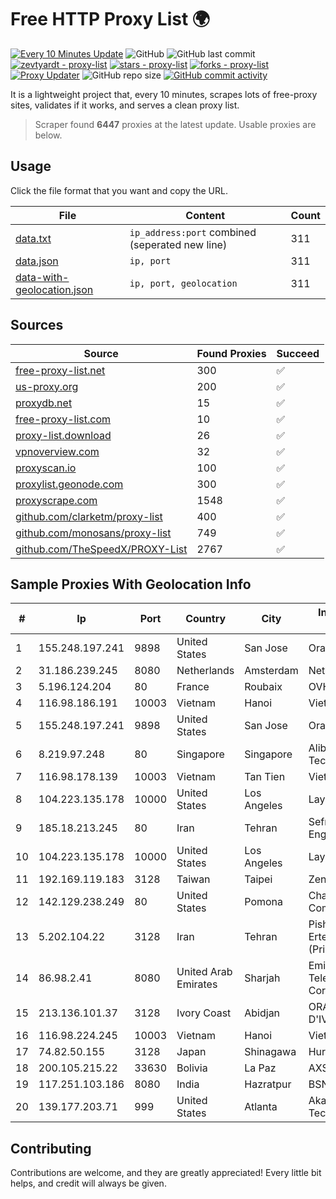 
# Free HTTP Proxy List 🌍

[![Every 10 Minutes Update](https://github.com/mertguvencli/http-proxy-list/actions/workflows/main.yml/badge.svg?branch=main)](https://github.com/mertguvencli/http-proxy-list/actions/workflows/main.yml)
![GitHub](https://img.shields.io/github/license/mertguvencli/http-proxy-list)
![GitHub last commit](https://img.shields.io/github/last-commit/mertguvencli/http-proxy-list)
[![zevtyardt - proxy-list](https://img.shields.io/static/v1?label=zevtyardt&message=proxy-list&color=blue&logo=github)](https://github.com/zevtyardt/proxy-list "Go to GitHub repo")
[![stars - proxy-list](https://img.shields.io/github/stars/zevtyardt/proxy-list?style=social)](https://github.com/zevtyardt/proxy-list)
[![forks - proxy-list](https://img.shields.io/github/forks/zevtyardt/proxy-list?style=social)](https://github.com/zevtyardt/proxy-list)
[![Proxy Updater](https://github.com/zevtyardt/proxy-list/workflows/Proxy%20Updater/badge.svg)](https://github.com/zevtyardt/proxy-list/actions?query=workflow:"Proxy+Updater")
![GitHub repo size](https://img.shields.io/github/repo-size/zevtyardt/proxy-list)
[![GitHub commit activity](https://img.shields.io/github/commit-activity/m/zevtyardt/proxy-list?logo=commits)](https://github.com/zevtyardt/proxy-list/commits/main)

It is a lightweight project that, every 10 minutes, scrapes lots of free-proxy sites, validates if it works, and serves a clean proxy list.

> Scraper found **6447** proxies at the latest update. Usable proxies are below.

## Usage

Click the file format that you want and copy the URL.

|File|Content|Count|
|----|-------|-----|
|[data.txt](https://raw.githubusercontent.com/mertguvencli/http-proxy-list/main/proxy-list/data.txt)|`ip_address:port` combined (seperated new line)|311|
|[data.json](https://raw.githubusercontent.com/mertguvencli/http-proxy-list/main/proxy-list/data.json)|`ip, port`|311|
|[data-with-geolocation.json](https://raw.githubusercontent.com/mertguvencli/http-proxy-list/main/proxy-list/data-with-geolocation.json)|`ip, port, geolocation`|311|

## Sources

|Source|Found Proxies|Succeed|
|------|-------------|-------|
|[free-proxy-list.net](https://free-proxy-list.net)|300|✅|
|[us-proxy.org](https://www.us-proxy.org)|200|✅|
|[proxydb.net](http://proxydb.net)|15|✅|
|[free-proxy-list.com](https://free-proxy-list.com/?page=&port=&type%5B%5D=http&type%5B%5D=https&up_time=0&search=Search)|10|✅|
|[proxy-list.download](https://www.proxy-list.download/HTTP)|26|✅|
|[vpnoverview.com](https://vpnoverview.com/privacy/anonymous-browsing/free-proxy-servers)|32|✅|
|[proxyscan.io](https://www.proxyscan.io)|100|✅|
|[proxylist.geonode.com](https://proxylist.geonode.com/api/proxy-list?limit=300&page=1&sort_by=lastChecked&sort_type=desc&protocols=http,https)|300|✅|
|[proxyscrape.com](https://api.proxyscrape.com/v2/?request=displayproxies&protocol=http&timeout=10000&country=all&ssl=all&anonymity=all)|1548|✅|
|[github.com/clarketm/proxy-list](https://raw.githubusercontent.com/clarketm/proxy-list/master/proxy-list-raw.txt)|400|✅|
|[github.com/monosans/proxy-list](https://raw.githubusercontent.com/monosans/proxy-list/main/proxies/http.txt)|749|✅|
|[github.com/TheSpeedX/PROXY-List](https://raw.githubusercontent.com/TheSpeedX/PROXY-List/master/http.txt)|2767|✅|


## Sample Proxies With Geolocation Info

|#|Ip|Port|Country|City|Internet Service Provider|
|-|--|----|-------|----|-------------------------|
|1|155.248.197.241|9898|United States|San Jose|Oracle Corporation|
|2|31.186.239.245|8080|Netherlands|Amsterdam|NetSkope Inc|
|3|5.196.124.204|80|France|Roubaix|OVH SAS|
|4|116.98.186.191|10003|Vietnam|Hanoi|Viettel Corporation|
|5|155.248.197.241|9898|United States|San Jose|Oracle Corporation|
|6|8.219.97.248|80|Singapore|Singapore|Alibaba (US) Technology Co., Ltd.|
|7|116.98.178.139|10003|Vietnam|Tan Tien|Viettel Corporation|
|8|104.223.135.178|10000|United States|Los Angeles|LayerHost|
|9|185.18.213.245|80|Iran|Tehran|Sefroyek Pardaz Engineering Co. LTD|
|10|104.223.135.178|10000|United States|Los Angeles|LayerHost|
|11|192.169.119.183|3128|Taiwan|Taipei|Zenlayer Inc|
|12|142.129.238.249|80|United States|Pomona|Charter Communications Inc|
|13|5.202.104.22|3128|Iran|Tehran|Pishgaman Toseeh Ertebatat Company (Private Joint Stock)|
|14|86.98.2.41|8080|United Arab Emirates|Sharjah|Emirates Telecommunications Corporation|
|15|213.136.101.37|3128|Ivory Coast|Abidjan|ORANGE COTE D'IVOIRE|
|16|116.98.224.245|10003|Vietnam|Hanoi|Viettel Corporation|
|17|74.82.50.155|3128|Japan|Shinagawa|Hurricane Electric|
|18|200.105.215.22|33630|Bolivia|La Paz|AXS Bolivia S. A.|
|19|117.251.103.186|8080|India|Hazratpur|BSNL Internet|
|20|139.177.203.71|999|United States|Atlanta|Akamai Technologies, Inc.|



## Contributing

Contributions are welcome, and they are greatly appreciated! Every
little bit helps, and credit will always be given.

